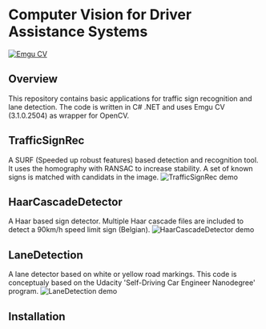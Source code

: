 # Computer Vision for Driver Assistance Systems
[![Emgu CV](https://avatars1.githubusercontent.com/u/2035816?v=3&s=40)](https://github.com/emgucv/emgucv)
## Overview
This repository contains basic applications for traffic sign recognition and lane detection. The code is written in C# .NET and uses Emgu CV (3.1.0.2504) as wrapper for OpenCV.

## TrafficSignRec
A SURF (Speeded up robust features) based detection and recognition tool. It uses the homography with RANSAC to increase stability. A set of known signs is matched with candidats in the image. 
![TrafficSignRec demo](https://github.com/anthony-mestdach/TrafficComputerVision/blob/master/Code/Results/TrafficSignRec/Afbeelding1.png)

## HaarCascadeDetector
A Haar based sign detector. Multiple Haar cascade files are included to detect a 90km/h speed limit sign (Belgian). 
![HaarCascadeDetector demo](https://github.com/anthony-mestdach/TrafficComputerVision/blob/master/Code/Results/HaarCascadeDetector/demo.png)

## LaneDetection
A lane detector based on white or yellow road markings. This code is conceptualy based on the Udacity 'Self-Driving Car Engineer Nanodegree' program.
![LaneDetection demo](https://github.com/anthony-mestdach/TrafficComputerVision/blob/master/Code/Results/LaneDetection/LaneDetection.gif)

## Installation
